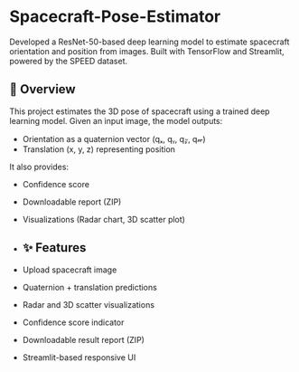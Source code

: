 # Spacecraft-Pose-Estimator

Developed a ResNet-50-based deep learning model to estimate spacecraft orientation and position from images. Built with TensorFlow and Streamlit, powered by the SPEED dataset.

## 📖 Overview
This project estimates the 3D pose of spacecraft using a trained deep learning model. Given an input image, the model outputs:
- Orientation as a quaternion vector (qₓ, qᵧ, q𝓏, q𝓌)
- Translation (x, y, z) representing position

It also provides:
- Confidence score
- Downloadable report (ZIP)
- Visualizations (Radar chart, 3D scatter plot)

- ## ✨ Features
- Upload spacecraft image
- Quaternion + translation predictions
- Radar and 3D scatter visualizations
- Confidence score indicator
- Downloadable result report (ZIP)
- Streamlit-based responsive UI
